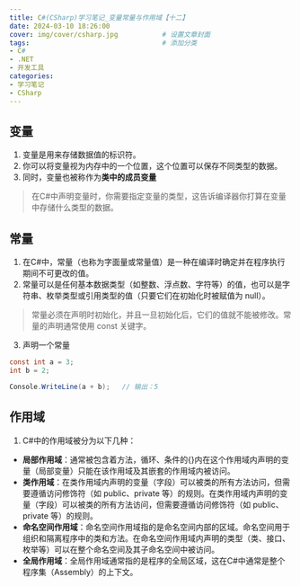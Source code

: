 ```yaml
---
title: C#(CSharp)学习笔记_变量常量与作用域【十二】
date: 2024-03-10 18:26:00
cover: img/cover/csharp.jpg           # 设置文章封面
tags:                                 # 添加分类
- C#
- .NET
- 开发工具
categories:  
- 学习笔记
- CSharp
---
```



## 变量
1. 变量是用来存储数据值的标识符。
2. 你可以将变量视为内存中的一个位置，这个位置可以保存不同类型的数据。
3. 同时，变量也被称作为**类中的成员变量**

> 在C#中声明变量时，你需要指定变量的类型，这告诉编译器你打算在变量中存储什么类型的数据。



## 常量
1. 在C#中，常量（也称为字面量或常量值）是一种在编译时确定并在程序执行期间不可更改的值。
2. 常量可以是任何基本数据类型（如整数、浮点数、字符等）的值，也可以是字符串、枚举类型或引用类型的值（只要它们在初始化时被赋值为 null）。

> 常量必须在声明时初始化，并且一旦初始化后，它们的值就不能被修改。常量的声明通常使用 const 关键字。

3. 声明一个常量

```csharp
const int a = 3;
int b = 2;

Console.WriteLine(a + b);   // 输出：5
```
## 作用域
 1. C#中的作用域被分为以下几种：
- **局部作用域**：通常被包含着方法，循环、条件的{}内在这个作用域内声明的变量（局部变量）只能在该作用域及其嵌套的作用域内被访问。
- **类作用域**：在类作用域内声明的变量（字段）可以被类的所有方法访问，但需要遵循访问修饰符（如 public、private 等）的规则。在类作用域内声明的变量（字段）可以被类的所有方法访问，但需要遵循访问修饰符（如 public、private 等）的规则。
- **命名空间作用域**：命名空间作用域指的是命名空间内部的区域。命名空间用于组织和隔离程序中的类和方法。在命名空间作用域内声明的类型（类、接口、枚举等）可以在整个命名空间及其子命名空间中被访问。
- **全局作用域**：全局作用域通常指的是程序的全局区域，这在C#中通常是整个程序集（Assembly）的上下文。
